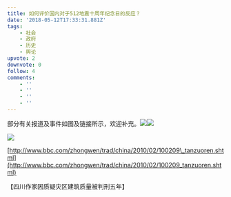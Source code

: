 ```yaml
---
title: 如何评价国内对于512地震十周年纪念日的反应？
date: '2018-05-12T17:33:31.881Z'
tags:
    - 社会
    - 政府
    - 历史
    - 舆论
upvote: 2
downvote: 0
follow: 4
comments:
    - ''
    - ''
    - ''
    - ''
---
```


部分有关报道及事件如图及链接所示，欢迎补充。![](https://web.archive.org:443/web/20180529145338im_/https://pincimg.com/posts/80921/e4756b0a759e10ea5590c6723473c595.jpg)![](https://web.archive.org:443/web/20180529145338im_/https://pincimg.com/posts/80921/9a7ad2854a0335beb36f7e47f14fa404.jpg)

![](https://web.archive.org:443/web/20180529145338im_/https://pincimg.com/posts/80921/dd491b2a65378184bc887dee7531a8b4.jpg)  

[http://www.bbc.com/zhongwen/trad/china/2010/02/100209\_tanzuoren.shtml](http://www.bbc.com/zhongwen/trad/china/2010/02/100209_tanzuoren.shtml)

【四川作家因质疑灾区建筑质量被判刑五年】
